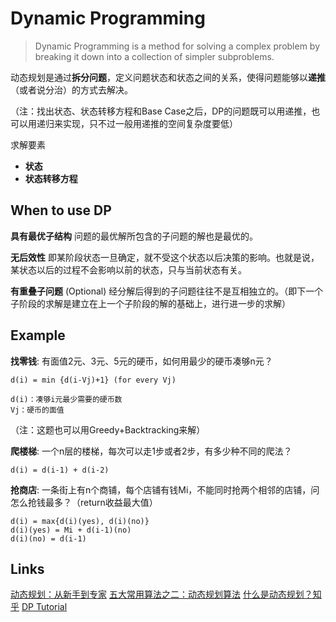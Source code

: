 # Dynamic Programming

> Dynamic Programming is a method for solving a complex problem by breaking it down into a collection of simpler subproblems.

动态规划是通过**拆分问题**，定义问题状态和状态之间的关系，使得问题能够以**递推**（或者说分治）的方式去解决。

（注：找出状态、状态转移方程和Base Case之后，DP的问题既可以用递推，也可以用递归来实现，只不过一般用递推的空间复杂度要低）

求解要素
- **状态**
- **状态转移方程**

## When to use DP
**具有最优子结构**
问题的最优解所包含的子问题的解也是最优的。

**无后效性**
即某阶段状态一旦确定，就不受这个状态以后决策的影响。也就是说，某状态以后的过程不会影响以前的状态，只与当前状态有关。

**有重叠子问题** (Optional)
经分解后得到的子问题往往不是互相独立的。（即下一个子阶段的求解是建立在上一个子阶段的解的基础上，进行进一步的求解）

## Example
**找零钱**: 有面值2元、3元、5元的硬币，如何用最少的硬币凑够n元？
```
d(i) = min {d(i-Vj)+1} (for every Vj)

d(i)：凑够i元最少需要的硬币数
Vj：硬币的面值
```
（注：这题也可以用Greedy+Backtracking来解）

**爬楼梯**: 一个n层的楼梯，每次可以走1步或者2步，有多少种不同的爬法？
```
d(i) = d(i-1) + d(i-2)
```
**抢商店**: 一条街上有n个商铺，每个店铺有钱Mi，不能同时抢两个相邻的店铺，问怎么抢钱最多？（return收益最大值）
```
d(i) = max{d(i)(yes), d(i)(no)}
d(i)(yes) = Mi + d(i-1)(no)
d(i)(no) = d(i-1)
```

## Links
[动态规划：从新手到专家](http://www.hawstein.com/posts/dp-novice-to-advanced.html)
[五大常用算法之二：动态规划算法](http://www.cnblogs.com/steven_oyj/archive/2010/05/22/1741374.html)
[什么是动态规划？知乎](http://www.zhihu.com/question/23995189)
[DP Tutorial](http://www.codechef.com/wiki/tutorial-dynamic-programming)
